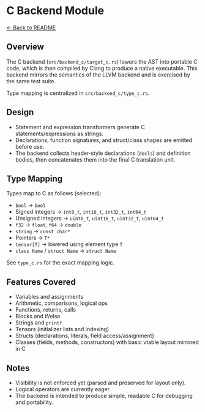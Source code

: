 # C Backend Module

[← Back to README](../README.md)

## Overview

The C backend (`src/backend_c/target_c.rs`) lowers the AST into portable C code, which is then compiled by Clang to produce a native executable. This backend mirrors the semantics of the LLVM backend and is exercised by the same test suite.

Type mapping is centralized in `src/backend_c/type_c.rs`.

## Design

- Statement and expression transformers generate C statements/expressions as strings.
- Declarations, function signatures, and struct/class shapes are emitted before use.
- The backend collects header‑style declarations (`decls`) and definition bodies, then concatenates them into the final C translation unit.

## Type Mapping

Types map to C as follows (selected):
- `bool` → `bool`
- Signed integers → `int8_t`, `int16_t`, `int32_t`, `int64_t`
- Unsigned integers → `uint8_t`, `uint16_t`, `uint32_t`, `uint64_t`
- `f32` → `float`, `f64` → `double`
- `string` → `const char*`
- Pointers → `T*`
- `tensor[T]` → lowered using element type `T`
- `class Name` / `struct Name` → `struct Name`

See `type_c.rs` for the exact mapping logic.

## Features Covered

- Variables and assignments
- Arithmetic, comparisons, logical ops
- Functions, returns, calls
- Blocks and if/else
- Strings and `printf`
- Tensors (initializer lists and indexing)
- Structs (declarations, literals, field access/assignment)
- Classes (fields, methods, constructors) with basic vtable layout mirrored in C

## Notes

- Visibility is not enforced yet (parsed and preserved for layout only).
- Logical operators are currently eager.
- The backend is intended to produce simple, readable C for debugging and portability.
